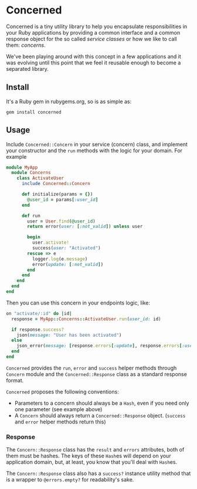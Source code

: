# Concerned

Concerned is a tiny utility library to help you encapsulate responsibilities in your Ruby applications by providing a common interface and a common response object for the so called _service classes_ or how we like to call them: _concerns_.

We've been playing around with this concept in a few applications and it was evolving until this point that we feel it reusable enough to become a separated library.

## Install

It's a Ruby gem in rubygems.org, so is as simple as:

```
gem install concerned
```

## Usage

Include `Concerned::Concern` in your service (concern) class, and implement your constructor and the `run` methods with the logic for your domain. For example

```Ruby
module MyApp
  module Concerns
    class ActivateUser
      include Concerned::Concern

      def initialize(params = {})
        @user_id = params[:user_id]
      end

      def run
        user = User.find(@user_id)
        return error(user: [:not_valid]) unless user

        begin
          user.activate!
          success(user: "Activated")
        rescue => e
          logger.log(e.message)
          error(update: [:not_valid])
        end
      end
    end
  end
end
```

Then you can use this concern in your endpoints logic, like:

```Ruby
on "activate/:id" do |id|
  response = MyApp::Concerns::ActivateUser.run(user_id: id)

  if response.success?
    json(message: "User has been activated")
  else
    json_error(message: [response.errors[:update], response.errors[:user]].join("\n"))
  end
end
```

`Concerned` provides the `run`, `error` and `success` helper methods through `Concern` module and the `Concerned::Response` class as a standard response format.

`Concerned` proposes the following conventions:

* Parameters to a concern should always be a `Hash`, even if you need only one parameter (see example above)
* A `Concern` should always return a `Concerned::Response` object. (`success` and `error` helper methods return this)

### Response

The `Concern::Response` class has the `result` and `errors` attributes, both of them must be hashes. The keys of these `Hash`es will depend on your application domain, but, at least, you know that you'll deal with `Hash`es.

The `Concern::Response` class also has a `success?` instance utility method that is a wrapper to `@errors.empty?` for readability's sake.
